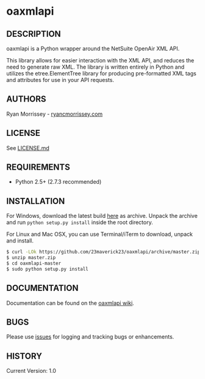 # oaxmlapi

## DESCRIPTION
oaxmlapi is a Python wrapper around the NetSuite OpenAir XML API.

This library allows for easier interaction with the XML API, and reduces the need to generate raw XML. The library is written entirely in Python and utilizes the etree.ElementTree library for producing pre-formatted XML tags and attributes for use in your API requests.

## AUTHORS
Ryan Morrissey - [ryancmorrissey.com](http://ryancmorrissey.com)

## LICENSE
See [LICENSE.md](LICENSE.md)

## REQUIREMENTS
- Python 2.5+ (2.7.3 recommended)

## INSTALLATION
For Windows, download the latest build [here](https://github.com/23maverick23/oaxmlapi/archive/master.zip) as archive. Unpack the archive and run `python setup.py install` inside the root directory.

For Linux and Mac OSX, you can use Terminal/iTerm to download, unpack and install.
```bash
$ curl -LOk https://github.com/23maverick23/oaxmlapi/archive/master.zip
$ unzip master.zip
$ cd oaxmlapi-master
$ sudo python setup.py install
```

## DOCUMENTATION
Documentation can be found on the [oaxmlapi wiki](https://github.com/23maverick23/oaxmlapi/wiki).

## BUGS
Please use [issues](https://github.com/23maverick23/oaxmlapi/issues) for logging and tracking bugs or enhancements.

## HISTORY
Current Version: 1.0

